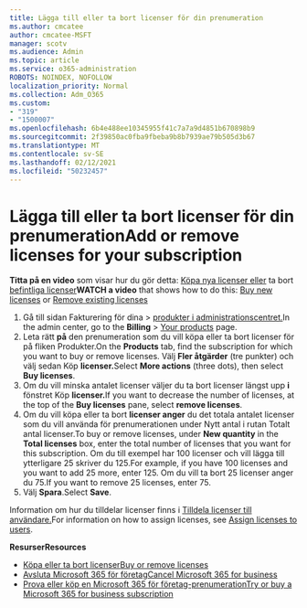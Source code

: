 ```yaml
---
title: Lägga till eller ta bort licenser för din prenumeration
ms.author: cmcatee
author: cmcatee-MSFT
manager: scotv
ms.audience: Admin
ms.topic: article
ms.service: o365-administration
ROBOTS: NOINDEX, NOFOLLOW
localization_priority: Normal
ms.collection: Adm_O365
ms.custom:
- "319"
- "1500007"
ms.openlocfilehash: 6b4e488ee10345955f41c7a7a9d4851b670898b9
ms.sourcegitcommit: 2f39850ac0fba9fbeba9b8b7939ae79b505d3b67
ms.translationtype: MT
ms.contentlocale: sv-SE
ms.lasthandoff: 02/12/2021
ms.locfileid: "50232457"
---
```

# <a name="add-or-remove-licenses-for-your-subscription"></a><span data-ttu-id="17daa-102">Lägga till eller ta bort licenser för din prenumeration</span><span class="sxs-lookup"><span data-stu-id="17daa-102">Add or remove licenses for your subscription</span></span>

<span data-ttu-id="17daa-103">**Titta på en video** som visar hur du gör detta: [Köpa nya licenser eller](https://go.microsoft.com/fwlink/p/?linkid=2154857) ta bort [befintliga licenser](https://go.microsoft.com/fwlink/p/?linkid=2154938)</span><span class="sxs-lookup"><span data-stu-id="17daa-103">**WATCH a video** that shows how to do this: [Buy new licenses](https://go.microsoft.com/fwlink/p/?linkid=2154857) or [Remove existing licenses](https://go.microsoft.com/fwlink/p/?linkid=2154938)</span></span>

1. <span data-ttu-id="17daa-104">Gå till sidan Fakturering för dina  >  [produkter i administrationscentret.](https://go.microsoft.com/fwlink/p/?linkid=842054)</span><span class="sxs-lookup"><span data-stu-id="17daa-104">In the admin center, go to the **Billing** > [Your products](https://go.microsoft.com/fwlink/p/?linkid=842054) page.</span></span>
2. <span data-ttu-id="17daa-105">Leta rätt **på** den prenumeration som du vill köpa eller ta bort licenser för på fliken Produkter.</span><span class="sxs-lookup"><span data-stu-id="17daa-105">On the **Products** tab, find the subscription for which you want to buy or remove licenses.</span></span> <span data-ttu-id="17daa-106">Välj **Fler åtgärder** (tre punkter) och välj sedan Köp **licenser.**</span><span class="sxs-lookup"><span data-stu-id="17daa-106">Select **More actions** (three dots), then select **Buy licenses**.</span></span>
3. <span data-ttu-id="17daa-107">Om du vill minska antalet licenser väljer du ta bort licenser längst upp **i** fönstret Köp **licenser.**</span><span class="sxs-lookup"><span data-stu-id="17daa-107">If you want to decrease the number of licenses, at the top of the **Buy licenses** pane, select **remove licenses**.</span></span>
4. <span data-ttu-id="17daa-108">Om du vill köpa eller ta  bort **licenser anger** du det totala antalet licenser som du vill använda för prenumerationen under Nytt antal i rutan Totalt antal licenser.</span><span class="sxs-lookup"><span data-stu-id="17daa-108">To buy or remove licenses, under **New quantity** in the **Total licenses** box, enter the total number of licenses that you want for this subscription.</span></span> <span data-ttu-id="17daa-109">Om du till exempel har 100 licenser och vill lägga till ytterligare 25 skriver du 125.</span><span class="sxs-lookup"><span data-stu-id="17daa-109">For example, if you have 100 licenses and you want to add 25 more, enter 125.</span></span> <span data-ttu-id="17daa-110">Om du vill ta bort 25 licenser anger du 75.</span><span class="sxs-lookup"><span data-stu-id="17daa-110">If you want to remove 25 licenses, enter 75.</span></span>
5. <span data-ttu-id="17daa-111">Välj **Spara**.</span><span class="sxs-lookup"><span data-stu-id="17daa-111">Select **Save**.</span></span>

<span data-ttu-id="17daa-112">Information om hur du tilldelar licenser finns i [Tilldela licenser till användare.](https://docs.microsoft.com/microsoft-365/admin/manage/assign-licenses-to-users)</span><span class="sxs-lookup"><span data-stu-id="17daa-112">For information on how to assign licenses, see [Assign licenses to users](https://docs.microsoft.com/microsoft-365/admin/manage/assign-licenses-to-users).</span></span>

<span data-ttu-id="17daa-113">**Resurser**</span><span class="sxs-lookup"><span data-stu-id="17daa-113">**Resources**</span></span>
  
- [<span data-ttu-id="17daa-114">Köpa eller ta bort licenser</span><span class="sxs-lookup"><span data-stu-id="17daa-114">Buy or remove licenses</span></span>](https://docs.microsoft.com/microsoft-365/commerce/licenses/buy-licenses)
- [<span data-ttu-id="17daa-115">Avsluta Microsoft 365 för företag</span><span class="sxs-lookup"><span data-stu-id="17daa-115">Cancel Microsoft 365 for business</span></span>](https://docs.microsoft.com/microsoft-365/commerce/subscriptions/cancel-your-subscription)
- [<span data-ttu-id="17daa-116">Prova eller köp en Microsoft 365 för företag-prenumeration</span><span class="sxs-lookup"><span data-stu-id="17daa-116">Try or buy a Microsoft 365 for business subscription</span></span>](https://docs.microsoft.com/microsoft-365/commerce/try-or-buy-microsoft-365)